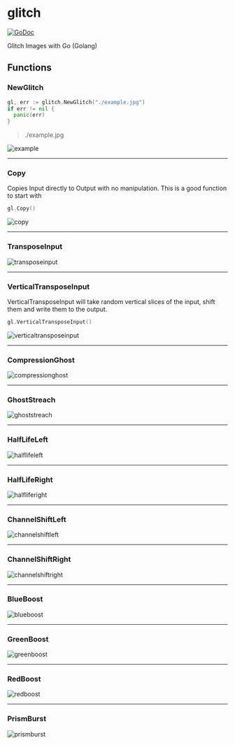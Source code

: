 # glitch

[![GoDoc](https://godoc.org/github.com/jpoz/glitch?status.svg)](http://godoc.org/github.com/jpoz/glitch)

Glitch Images with Go (Golang)

## Functions

### NewGlitch

```go
gl, err := glitch.NewGlitch("./example.jpg")
if err != nil {
  panic(err)
}
```

> ./example.jpg

![example](https://cloud.githubusercontent.com/assets/12866/21326145/3d12fd80-c5de-11e6-8279-4a86afe26383.jpg)

---

### Copy

Copies Input directly to Output with no manipulation. This is a good function
to start with

```go
gl.Copy()
```
![copy](https://cloud.githubusercontent.com/assets/12866/21326141/3c0c1002-c5de-11e6-943b-005697acf0c1.png)

---

### TransposeInput

![transposeinput](https://cloud.githubusercontent.com/assets/12866/21326152/3f957a4c-c5de-11e6-86a3-f268b4ccf5aa.png)

---

### VerticalTransposeInput

VerticalTransposeInput will take random vertical slices of the input, shift them
and write them to the output.

```go
gl.VerticalTransposeInput()
```

![verticaltransposeinput](https://cloud.githubusercontent.com/assets/12866/21326155/4097870a-c5de-11e6-98d4-a072545eacd9.png)

---

### CompressionGhost

![compressionghost](https://cloud.githubusercontent.com/assets/12866/21326139/3b0eead0-c5de-11e6-8b65-c360da80c59c.png)


---

### GhostStreach

![ghoststreach](https://cloud.githubusercontent.com/assets/12866/21326148/3e4dbb40-c5de-11e6-93c9-3c65dd739919.png)


---

### HalfLifeLeft


![halflifeleft](https://cloud.githubusercontent.com/assets/12866/21326319/f2b20938-c5de-11e6-838a-c3f4ad1ac571.png)

---

### HalfLifeRight

![halfliferight](https://cloud.githubusercontent.com/assets/12866/21326321/f3f9af9e-c5de-11e6-8d06-f65a5ad032aa.png)

---

### ChannelShiftLeft


![channelshiftleft](https://cloud.githubusercontent.com/assets/12866/21326313/ed0142a6-c5de-11e6-929f-bf46f91bbc39.png)

---

### ChannelShiftRight


![channelshiftright](https://cloud.githubusercontent.com/assets/12866/21326314/ee383d32-c5de-11e6-8c3d-fff32d2a97a1.png)

---

### BlueBoost

![blueboost](https://cloud.githubusercontent.com/assets/12866/21365546/999dc5ea-c6aa-11e6-886f-f773cea07404.png)

---

### GreenBoost

![greenboost](https://cloud.githubusercontent.com/assets/12866/21365549/9b4d31f0-c6aa-11e6-839e-44d57fa6dcea.png)

---

### RedBoost

![redboost](https://cloud.githubusercontent.com/assets/12866/21365554/9d56cc18-c6aa-11e6-97fa-d5d934af59b8.png)

---

### PrismBurst

![prismburst](https://cloud.githubusercontent.com/assets/12866/21365553/9d419a00-c6aa-11e6-811c-7979399445ba.png)
